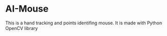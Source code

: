 # AI-Mouse
This is a hand tracking and points identifing mouse. 
It is made with Python OpenCV library
